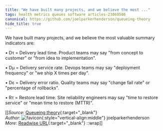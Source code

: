 ```yaml
---
title: "We have built many projects, and we believe the most ..."
tags: health metrics queues software articles-23869506
canonical: https://github.com/joelparkerhenderson/queueing-theory
hide_title: true
---
```


We have built many projects, and we believe the most valuable summary indicators are:

•   Dτ = Delivery lead time. Product teams may say "from concept to customer" or "from idea to implementation".
    
•   Dμ = Delivery service rate. Devops teams may say "deployment frequency" or "we ship X times per day".
    
•   Dε = Delivery error ratio. Quality teams may say "change fail rate" or "percentage of rollbacks".
    
•   Rτ = Restore lead time. Site reliability engineers may say "time to restore service" or "mean time to restore (MTTR)".


[[_Source_: [Queueing theory](https://github.com/joelparkerhenderson/queueing-theory){:target="_blank"}<br>
_Author_: ![favicon](https://s2.googleusercontent.com/s2/favicons?domain=github.com){:style="vertical-align:middle"} joelparkerhenderson<br>
_More_: [Readwise URL](https://readwise.io/open/466745390){:target="_blank"}
::wrap]]